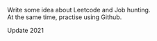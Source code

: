 
Write some idea about Leetcode and Job hunting.  
At the same time, practise using Github.  

Update 2021

